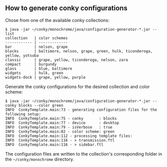 ## How to generate conky configurations
Chose from one of the available conky collections:
```shell
$ java -jar ~/conky/monochrome/java/configuration-generator-*.jar --list
collection   | color schemes
------------ | -------------
bar          | nelson, grape
blocks       | baltimore, nelson, grape, green, hulk, ticonderoga, yellow, yotsuba
classic      | grape, yellow, ticonderoga, nelson, zara
compact      | burgundy
glass        | blue, baltimore
widgets      | hulk, green
widgets-dock | grape, yellow, purple
```
Generate the conky configurations for the desired collection and color scheme:
```shell
$ java -jar ~/conky/monochrome/java/configuration-generator-*.jar --conky blocks --color green
INFO  ConkyTemplate.main:73 - generating configuration files for the following setup:
INFO  ConkyTemplate.main:75 - conky       : blocks
INFO  ConkyTemplate.main:77 - device      : desktop
INFO  ConkyTemplate.main:79 - isVerbose   : true
INFO  ConkyTemplate.main:82 - color scheme: green
INFO  ConkyTemplate.main:112 - processing template files:
INFO  ConkyTemplate.main:116 - > transmission.ftl
INFO  ConkyTemplate.main:116 - > sidebar.ftl
```
The configuration files are written to the collection's corresponding folder in the `~/conky/monochrome` directory.